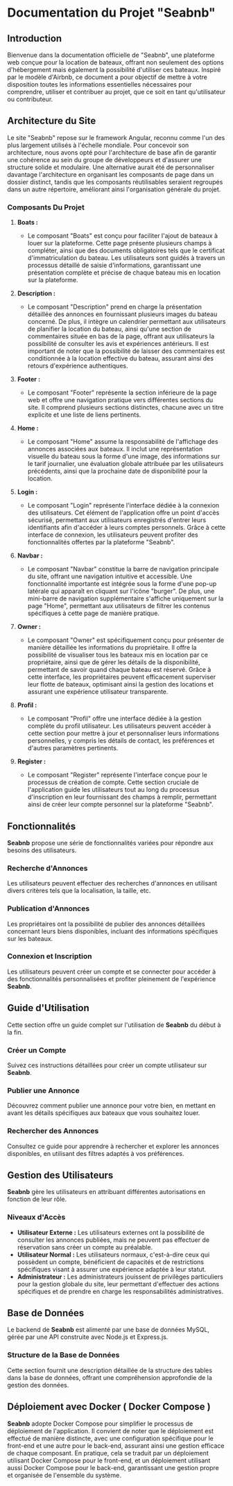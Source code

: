# Documentation du Projet "Seabnb"

## Introduction

Bienvenue dans la documentation officielle de "Seabnb", une plateforme web conçue pour la location de bateaux, offrant non seulement des options d'hébergement mais également la possibilité d'utiliser ces bateaux. Inspiré
par le modèle d'Airbnb, ce document a pour objectif de mettre à votre disposition toutes les informations essentielles nécessaires pour comprendre, utiliser et contribuer au projet, que ce soit en tant qu'utilisateur ou
contributeur.

## Architecture du Site


Le site "Seabnb" repose sur le framework Angular, reconnu comme l'un des plus largement utilisés à l'échelle mondiale. Pour concevoir son architecture, nous avons opté pour l'architecture de base afin de garantir une
cohérence au sein du groupe de développeurs et d'assurer une structure solide et modulaire. Une alternative aurait été de personnaliser davantage l'architecture en organisant les composants de page dans un dossier
distinct, tandis que les composants réutilisables seraient regroupés dans un autre répertoire, améliorant ainsi l'organisation générale du projet.

### Composants Du Projet

1. **Boats :**
   - Le composant "Boats" est conçu pour faciliter l'ajout de bateaux à louer sur la plateforme. Cette page présente plusieurs champs à compléter, ainsi que des documents obligatoires tels que le certificat
d'immatriculation du bateau. Les utilisateurs sont guidés à travers un processus détaillé de saisie d'informations, garantissant une présentation complète et précise de chaque bateau mis en location sur la plateforme.

2. **Description :**
   - Le composant "Description" prend en charge la présentation détaillée des annonces en fournissant plusieurs images du bateau concerné. De plus, il intègre un calendrier permettant aux utilisateurs de planifier la
location du bateau, ainsi qu'une section de commentaires située en bas de la page, offrant aux utilisateurs la possibilité de consulter les avis et expériences antérieurs. Il est important de noter que la possibilité
de laisser des commentaires est conditionnée à la location effective du bateau, assurant ainsi des retours d'expérience authentiques.

3. **Footer :**
   - Le composant "Footer" représente la section inférieure de la page web et offre une navigation pratique vers différentes sections du site. Il comprend plusieurs sections distinctes, chacune avec un titre explicite et
une liste de liens pertinents.

4. **Home :**
   - Le composant "Home" assume la responsabilité de l'affichage des annonces associées aux bateaux. Il inclut une représentation visuelle du bateau sous la forme d'une image, des informations sur le tarif journalier,
une évaluation globale attribuée par les utilisateurs précédents, ainsi que la prochaine date de disponibilité pour la location.

5. **Login :**
   - Le composant "Login" représente l'interface dédiée à la connexion des utilisateurs. Cet élément de l'application offre un point d'accès sécurisé, permettant aux utilisateurs enregistrés d'entrer leurs identifiants
afin d'accéder à leurs comptes personnels. Grâce à cette interface de connexion, les utilisateurs peuvent profiter des fonctionnalités offertes par la plateforme "Seabnb".

6. **Navbar :**
   - Le composant "Navbar" constitue la barre de navigation principale du site, offrant une navigation intuitive et accessible. Une fonctionnalité importante est intégrée sous la forme d'une pop-up latérale qui apparaît
en cliquant sur l'icône "burger". De plus, une mini-barre de navigation supplémentaire s'affiche uniquement sur la page "Home", permettant aux utilisateurs de filtrer les contenus spécifiques à cette page de manière
pratique.

7. **Owner :**
   - Le composant "Owner" est spécifiquement conçu pour présenter de manière détaillée les informations du propriétaire. Il offre la possibilité de visualiser tous les bateaux mis en location par ce propriétaire, ainsi
que de gérer les détails de la disponibilité, permettant de savoir quand chaque bateau est réservé. Grâce à cette interface, les propriétaires peuvent efficacement superviser leur flotte de bateaux, optimisant ainsi la
gestion des locations et assurant une expérience utilisateur transparente.

8. **Profil :**
   - Le composant "Profil" offre une interface dédiée à la gestion complète du profil utilisateur. Les utilisateurs peuvent accéder à cette section pour mettre à jour et personnaliser leurs informations personnelles, y
compris les détails de contact, les préférences et d'autres paramètres pertinents.

9. **Register :**
   - Le composant "Register" représente l'interface conçue pour le processus de création de compte. Cette section cruciale de l'application guide les utilisateurs tout au long du processus d'inscription en leur
fournissant des champs à remplir, permettant ainsi de créer leur compte personnel sur la plateforme "Seabnb".

## Fonctionnalités

**Seabnb** propose une série de fonctionnalités variées pour répondre aux besoins des utilisateurs.

### Recherche d'Annonces

Les utilisateurs peuvent effectuer des recherches d'annonces en utilisant divers critères tels que la localisation, la taille, etc.

### Publication d'Annonces

Les propriétaires ont la possibilité de publier des annonces détaillées concernant leurs biens disponibles, incluant des informations spécifiques sur les bateaux.

### Connexion et Inscription

Les utilisateurs peuvent créer un compte et se connecter pour accéder à des fonctionnalités personnalisées et profiter pleinement de l'expérience **Seabnb**.

## Guide d'Utilisation

Cette section offre un guide complet sur l'utilisation de **Seabnb** du début à la fin.

### Créer un Compte

Suivez ces instructions détaillées pour créer un compte utilisateur sur **Seabnb**.

### Publier une Annonce

Découvrez comment publier une annonce pour votre bien, en mettant en avant les détails spécifiques aux bateaux que vous souhaitez louer.

### Rechercher des Annonces

Consultez ce guide pour apprendre à rechercher et explorer les annonces disponibles, en utilisant des filtres adaptés à vos préférences.

## Gestion des Utilisateurs

**Seabnb** gère les utilisateurs en attribuant différentes autorisations en fonction de leur rôle.

### Niveaux d'Accès

- **Utilisateur Externe :** Les utilisateurs externes ont la possibilité de consulter les annonces publiées, mais ne peuvent pas effectuer de réservation sans créer un compte au préalable.
- **Utilisateur Normal :** Les utilisateurs normaux, c'est-à-dire ceux qui possèdent un compte, bénéficient de capacités et de restrictions spécifiques visant à assurer une expérience adaptée à leur statut.
- **Administrateur :** Les administrateurs jouissent de privilèges particuliers pour la gestion globale du site, leur permettant d'effectuer des actions spécifiques et de prendre en charge les responsabilités
administratives.

## Base de Données

Le backend de **Seabnb** est alimenté par une base de données MySQL, gérée par une API construite avec Node.js et Express.js.

### Structure de la Base de Données

Cette section fournit une description détaillée de la structure des tables dans la base de données, offrant une compréhension approfondie de la gestion des données.

## Déploiement avec Docker ( Docker Compose )

**Seabnb** adopte Docker Compose pour simplifier le processus de déploiement de l'application. Il convient de noter que le déploiement est effectué de manière distincte, avec une configuration spécifique pour le
front-end et une autre pour le back-end, assurant ainsi une gestion efficace de chaque composant. En pratique, cela se traduit par un déploiement utilisant Docker Compose pour le front-end, et un
déploiement utilisant aussi Docker Compose pour le back-end, garantissant une gestion propre et organisée de l'ensemble du système.
